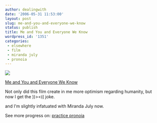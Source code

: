 ```yaml
---
author: dealingwith
date: '2006-05-31 11:53:00'
layout: post
slug: me-and-you-and-everyone-we-know
status: publish
title: Me and You and Everyone We Know
wordpress_id: '1351'
categories:
 - elsewhere
 - film
 - miranda july
 - pronoia
---
```


[![][1]][2]

[Me and You and Everyone We Know][3]

Not only did this film create in me more optimism regarding humanity, but now
I get the ))><(( joke.

and I'm slightly infatuated with Miranda July now.

See more progress on: [practice pronoia][4]

   [1]: http://iaspiretonothing.com/daniel/blog/files/2006/06/july2_sm.jpg

   [2]: http://iaspiretonothing.com/daniel/blog/files/2006/06/july2.jpg

   [3]: http://imdb.com/title/tt0415978/

   [4]: http://www.43things.com/people/progress/dealingwith?on=1339514

